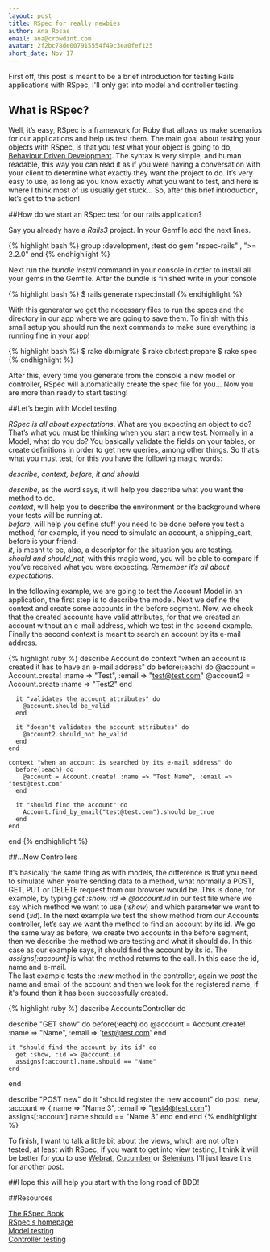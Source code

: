 ```yaml
---
layout: post
title: RSpec for really newbies
author: Ana Rosas
email: ana@crowdint.com
avatar: 2f2bc78de007915554f49c3ea0fef125
short_date: Nov 17
---
```



First off, this post is meant to be a brief introduction for testing Rails applications with RSpec, I'll only get into model and controller testing.

## What is RSpec?  
Well, it’s easy, RSpec is a framework for Ruby that allows us make scenarios for our applications and help us test them.
The main goal about testing your objects with RSpec, is that you test what your object is going to do, [Behaviour Driven Development](http://en.wikipedia.org/wiki/Behavior_driven_development). The syntax is very simple, and human readable, this way you can read it as if you were having a conversation with your client to determine what exactly they want the project to do. It’s very easy to use, as long as you know exactly what you want to test, and here is where I think most of us usually get stuck...
So, after this brief introduction, let’s get to the action!

##How do we start an RSpec test for our rails application?

Say you already have a _Rails3_ project. In your Gemfile add the next lines.

{% highlight bash %}
group :development, :test do
  gem "rspec-rails" , ">= 2.2.0"
end
{% endhighlight %}

Next run the _bundle install_ command in your console in order to install all your gems in the Gemfile. After the bundle is finished write in your console

{% highlight bash %}
$ rails generate rspec:install
{% endhighlight %}

With this generator we get the necessary files to run the specs and the directory in our app where we are going to save them.
To finish with this small setup you should run the next commands to make sure everything is running fine in your app!

{% highlight bash %}
$ rake db:migrate
$ rake db:test:prepare
$ rake spec
{% endhighlight %}

After this, every time you generate from the console a new model or controller, RSpec will automatically create the spec file for you... Now you are more than ready to start testing!

##Let’s begin with Model testing

 _RSpec is all about expectations_. What are you expecting an object to do? That’s what you must be thinking when you start a new test.
Normally in a Model, what do you do? You basically validate the fields on your tables, or create definitions in order to get new queries, among other things.
So that’s what you must test, for this you have the following magic words: <br />

_describe, context, before, it and should_
                        
_describe_, as the word says, it will help you describe what you want the method to do. <br />
_context_, will help you to describe the environment or the background where your tests will be running at. <br />
_before_, will help you define stuff you need to be done before you test a method, for example, if you need to simulate an account, a shipping_cart, before is your friend. <br />
_it_, is meant to be, also, a descriptor for the situation you are testing. <br />
_should and should_\__not_, with this magic word, you will be able to compare if you’ve received what you were expecting. _Remember it’s all about expectations_.<br />

In the following example, we are going to test the Account Model in an application, the first step is to describe the model. Next we define the context and create some accounts in the before segment.
Now, we check that the created accounts have valid attributes, for that we created an account without an e-mail address, which we test in the second example. Finally the second context is meant to search an account by its e-mail address.

{% highlight ruby %}
describe Account do
    context "when an account is created it has to have an e-mail address" do
      before(:each) do
        @account = Account.create! :name => "Test", :email => "test@test.com"
        @account2 = Account.create :name => "Test2"
      end 
      
      it "validates the account attributes" do
        @account.should be_valid
      end

      it "doesn't validates the account attributes" do
        @account2.should_not be_valid
      end
    end

    context "when an account is searched by its e-mail address" do 
      before(:each) do
        @account = Account.create! :name => "Test Name", :email => "test@test.com"
      end

      it "should find the account" do
        Account.find_by_email("test@test.com").should be_true
      end
    end
end
{% endhighlight %}

##...Now Controllers

It’s basically the same thing as with models, the difference is that you need to simulate when you’re sending data to a method, what normally a POST, GET, PUT or DELETE request from our browser would be. This is done, for example, by typing _get :show, :id => @account.id_ in our test file where we say which method we want to use (_:show_) and which parameter we want to send (_:id_).
In the next example we test the show method from our Accounts controller, let’s say we want the method to find an account by its id. We go the same way as before, we create two accounts in the before segment, then we describe the method we are testing and what it should do. In this case as our example says, it should find the account by its id. The _assigns[:account]_ is what the method returns to the call. In this case the id, name and e-mail. <br />
The last example tests the _:new_ method in the controller, again we _post_ the name and email of the account and then we look for the registered name, if it's found then it has been successfully created.

{% highlight ruby %}
describe AccountsController do

  describe "GET show" do
    before(:each) do
      @account = Account.create! :name => "Name", :email => 'test@test.com'
    end
    
    it "should find the account by its id" do
      get :show, :id => @account.id
      assigns[:account].name.should == "Name"
    end
  end
  
  describe "POST new" do 
    it "should register the new account" do
      post :new, :account => {:name => "Name 3", :email => "test4@test.com"}
      assigns[:account].name.should == "Name 3"
    end
  end
end
{% endhighlight %}

To finish, I want to talk a little bit about the views, which are not often tested, at least with RSpec, if you want to get into view testing, I think it will be better for you to use [Webrat](https://github.com/brynary/webrat), [Cucumber](http://cukes.info/) or [Selenium](http://seleniumhq.org/). I'll just leave this for another post.

##Hope this will help you start with the long road of BDD!

##Resources

[The RSpec Book](http://www.pragprog.com/titles/achbd/the-rspec-book)<br />
[RSpec's homepage](http://rspec.info/)<br />
[Model testing](http://rspec.info/rails/writing/models.html)<br />
[Controller testing](http://rspec.info/rails/writing/controllers.html)<br />
